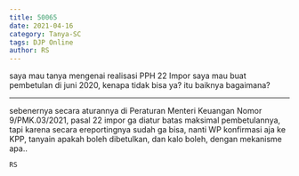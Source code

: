 ```yaml
---
title: 50065
date: 2021-04-16
category: Tanya-SC
tags: DJP Online
author: RS
---
```


saya mau tanya mengenai realisasi PPH 22 Impor saya mau buat pembetulan di juni 2020, kenapa tidak bisa ya? itu baiknya bagaimana?

---

sebenernya secara aturannya di Peraturan Menteri Keuangan Nomor 9/PMK.03/2021, pasal 22 impor ga diatur batas maksimal pembetulannya, tapi karena secara ereportingnya sudah ga bisa, nanti WP konfirmasi aja ke KPP, tanyain apakah boleh dibetulkan, dan kalo boleh, dengan mekanisme apa..

`RS`
